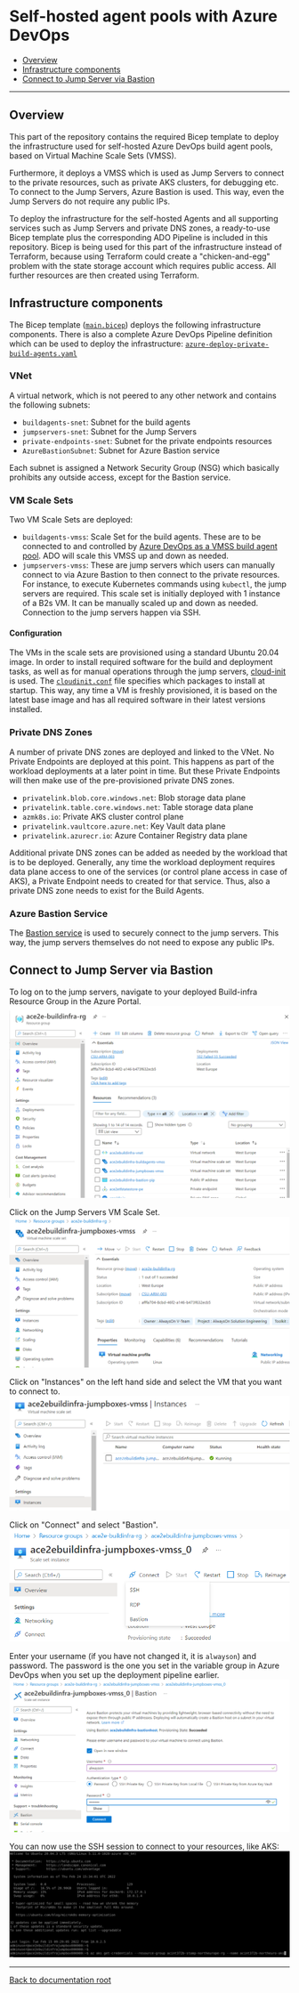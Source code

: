 # Self-hosted agent pools with Azure DevOps

- [Overview](#overview)
- [Infrastructure components](#infrastructure-components)
- [Connect to Jump Server via Bastion](#connect-to-jump-server-via-bastion)

---

## Overview

This part of the repository contains the required Bicep template to deploy the infrastructure used for self-hosted Azure DevOps build agent pools, based on Virtual Machine Scale Sets (VMSS).

Furthermore, it deploys a VMSS which is used as Jump Servers to connect to the private resources, such as private AKS clusters, for debugging etc. To connect to the Jump Servers, Azure Bastion is used. This way, even the Jump Servers do not require any public IPs.

To deploy the infrastructure for the self-hosted Agents and all supporting services such as Jump Servers and private DNS zones, a ready-to-use Bicep template plus the corresponding ADO Pipeline is included in this repository. Bicep is being used for this part of the infrastructure instead of Terraform, because using Terraform could create a "chicken-and-egg" problem with the state storage account which requires public access. All further resources are then created using Terraform.

## Infrastructure components

The Bicep template ([`main.bicep`](./main.bicep)) deploys the following infrastructure components. There is also a complete Azure DevOps Pipeline definition which can be used to deploy the infrastructure: [`azure-deploy-private-build-agents.yaml`](/.ado/pipelines/azure-deploy-private-build-agents.yaml)

### VNet

A virtual network, which is not peered to any other network and contains the following subnets:

- `buildagents-snet`: Subnet for the build agents
- `jumpservers-snet`: Subnet for the Jump Servers
- `private-endpoints-snet`: Subnet for the private endpoints resources
- `AzureBastionSubnet`: Subnet for Azure Bastion service

Each subnet is assigned a Network Security Group (NSG) which basically prohibits any outside access, except for the Bastion service.

### VM Scale Sets

Two VM Scale Sets are deployed:

- `buildagents-vmss`: Scale Set for the build agents. These are to be connected to and controlled by [Azure DevOps as a VMSS build agent pool](https://learn.microsoft.com/azure/devops/pipelines/agents/scale-set-agents?view=azure-devops). ADO will scale this VMSS up and down as needed.
- `jumpservers-vmss`: These are jump servers which users can manually connect to via Azure Bastion to then connect to the private resources. For instance, to execute Kubernetes commands using `kubectl`, the jump servers are required. This scale set is initially deployed with 1 instance of a B2s VM. It can be manually scaled up and down as needed. Connection to the jump servers happen via SSH.

#### Configuration

The VMs in the scale sets are provisioned using a standard Ubuntu 20.04 image. In order to install required software for the build and deployment tasks, as well as for manual operations through the jump servers, [cloud-init](https://learn.microsoft.com/azure/virtual-machines/linux/using-cloud-init) is used. The [`cloudinit.conf`](./cloudinit.conf) file specifies which packages to install at startup. This way, any time a VM is freshly provisioned, it is based on the latest base image and has all required software in their latest versions installed.

### Private DNS Zones

A number of private DNS zones are deployed and linked to the VNet. No Private Endpoints are deployed at this point. This happens as part of the workload deployments at a later point in time. But these Private Endpoints will then make use of the pre-provisioned private DNS zones.

- `privatelink.blob.core.windows.net`: Blob storage data plane
- `privatelink.table.core.windows.net`: Table storage data plane
- `azmk8s.io`: Private AKS cluster control plane
- `privatelink.vaultcore.azure.net`: Key Vault data plane
- `privatelink.azurecr.io`: Azure Container Registry data plane

Additional private DNS zones can be added as needed by the workload that is to be deployed. Generally, any time the workload deployment requires data plane access to one of the services (or control plane access in case of AKS), a Private Endpoint needs to created for that service. Thus, also a private DNS zone needs to exist for the Build Agents.

### Azure Bastion Service

The [Bastion service](https://learn.microsoft.com/azure/bastion/bastion-overview) is used to securely connect to the jump servers. This way, the jump servers themselves do not need to expose any public IPs.

## Connect to Jump Server via Bastion

To log on to the jump servers, navigate to your deployed Build-infra Resource Group in the Azure Portal.
![build infra rg](/docs/media/jumpservers_rg.png)

Click on the Jump Servers VM Scale Set.
![jump servers](/docs/media/jumpservers_vmss.png)

Click on "Instances" on the left hand side and select the VM that you want to connect to.
![instances](/docs/media/jumpservers_instances.png)

Click on "Connect" and select "Bastion".
![connect](/docs/media/jumpservers_instance_connect.png)

Enter your username (if you have not changed it, it is `alwayson`) and password. The password is the one you set in the variable group in Azure DevOps when you set up the deployment pipeline earlier.
![connect dialog](/docs/media/jumpservers_instance_bastion.png)

You can now use the SSH session to connect to your resources, like AKS:
![ssh session](/docs/media/jumpservers_ssh_session.png)

---

[Back to documentation root](/docs/README.md)
